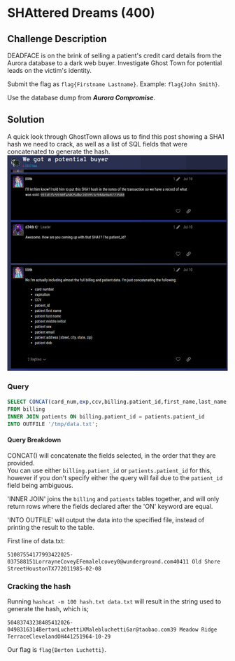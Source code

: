 # SHAttered Dreams (400)

## Challenge Description

DEADFACE is on the brink of selling a patient's credit card details from the Aurora database to a dark web buyer. Investigate Ghost Town for potential leads on the victim's identity.

Submit the flag as ```flag{Firstname Lastname}```. Example: ```flag{John Smith}```.

Use the database dump from ***Aurora Compromise***.

## Solution

A quick look through GhostTown allows us to find this post showing a SHA1 hash we need to crack, as well as a list of SQL fields that were concatenated to generate the hash.
![The GhostTown post](../files/images/shattereddreams.png)

### Query
```sql
SELECT CONCAT(card_num,exp,ccv,billing.patient_id,first_name,last_name,middle,sex,email,street,city,state,zip,dob)
FROM billing 
INNER JOIN patients ON billing.patient_id = patients.patient_id 
INTO OUTFILE '/tmp/data.txt';
```

#### Query Breakdown

CONCAT() will concatenate the fields selected, in the order that they are provided.  
You can use either ```billing.patient_id``` or ```patients.patient_id``` for this, however if you don't specify either the query will fail due to the ```patient_id``` field being ambiguous.

'INNER JOIN' joins the ```billing``` and ```patients``` tables together, and will only return rows where the fields declared after the 'ON' keyword are equal.

'INTO OUTFILE' will output the data into the specified file, instead of printing the result to the table.

First line of data.txt:
```
51087554177993422025-037588151LorrayneCoveyEFemalelcovey0@wunderground.com40411 Old Shore StreetHoustonTX772011985-02-08
```

### Cracking the hash

Running ```hashcat -m 100 hash.txt data.txt``` will result in the string used to generate the hash, which is;

```
50483743238485412026-0498316314BertonLuchettiXMalebluchetti6ar@taobao.com39 Meadow Ridge TerraceClevelandOH441251964-10-29
```

Our flag is ```flag{Berton Luchetti}```.